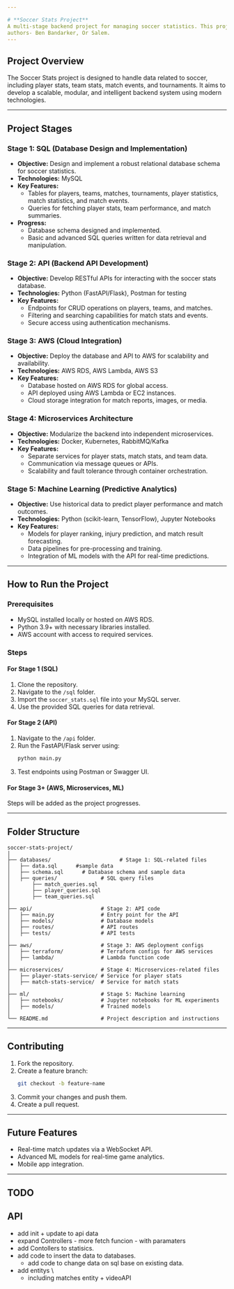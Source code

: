 ```yaml
---

# **Soccer Stats Project**  
A multi-stage backend project for managing soccer statistics. This project evolves through various stages, incorporating SQL databases, APIs, cloud services (AWS), microservices architecture, and machine learning.  
authors- Ben Bandarker, Or Salem.
---
```


## **Project Overview**  
The Soccer Stats project is designed to handle data related to soccer, including player stats, team stats, match events, and tournaments. It aims to develop a scalable, modular, and intelligent backend system using modern technologies.

---

## **Project Stages**  

### **Stage 1: SQL (Database Design and Implementation)**  
- **Objective:** Design and implement a robust relational database schema for soccer statistics.  
- **Technologies:** MySQL  
- **Key Features:**  
  - Tables for players, teams, matches, tournaments, player statistics, match statistics, and match events.  
  - Queries for fetching player stats, team performance, and match summaries.  
- **Progress:**  
  - Database schema designed and implemented.  
  - Basic and advanced SQL queries written for data retrieval and manipulation.  

### **Stage 2: API (Backend API Development)**  
- **Objective:** Develop RESTful APIs for interacting with the soccer stats database.  
- **Technologies:** Python (FastAPI/Flask), Postman for testing  
- **Key Features:**  
  - Endpoints for CRUD operations on players, teams, and matches.  
  - Filtering and searching capabilities for match stats and events.  
  - Secure access using authentication mechanisms.  

### **Stage 3: AWS (Cloud Integration)**  
- **Objective:** Deploy the database and API to AWS for scalability and availability.  
- **Technologies:** AWS RDS, AWS Lambda, AWS S3  
- **Key Features:**  
  - Database hosted on AWS RDS for global access.  
  - API deployed using AWS Lambda or EC2 instances.  
  - Cloud storage integration for match reports, images, or media.  

### **Stage 4: Microservices Architecture**  
- **Objective:** Modularize the backend into independent microservices.  
- **Technologies:** Docker, Kubernetes, RabbitMQ/Kafka  
- **Key Features:**  
  - Separate services for player stats, match stats, and team data.  
  - Communication via message queues or APIs.  
  - Scalability and fault tolerance through container orchestration.  

### **Stage 5: Machine Learning (Predictive Analytics)**  
- **Objective:** Use historical data to predict player performance and match outcomes.  
- **Technologies:** Python (scikit-learn, TensorFlow), Jupyter Notebooks  
- **Key Features:**  
  - Models for player ranking, injury prediction, and match result forecasting.  
  - Data pipelines for pre-processing and training.  
  - Integration of ML models with the API for real-time predictions.  

---

## **How to Run the Project**  

### **Prerequisites**  
- MySQL installed locally or hosted on AWS RDS.  
- Python 3.9+ with necessary libraries installed.  
- AWS account with access to required services.  

### **Steps**  

#### **For Stage 1 (SQL)**  
1. Clone the repository.  
2. Navigate to the `/sql` folder.  
3. Import the `soccer_stats.sql` file into your MySQL server.  
4. Use the provided SQL queries for data retrieval.  

#### **For Stage 2 (API)**  
1. Navigate to the `/api` folder.  
2. Run the FastAPI/Flask server using:  
   ```bash
   python main.py
   ```  
3. Test endpoints using Postman or Swagger UI.  

#### **For Stage 3+ (AWS, Microservices, ML)**  
Steps will be added as the project progresses.  

---

## **Folder Structure**  
```plaintext
soccer-stats-project/
│
├── databases/                      # Stage 1: SQL-related files
│   ├── data.sql      #sample data
│   ├── schema.sql      # Database schema and sample data
│   ├── queries/              # SQL query files
│       ├── match_queries.sql      
│       ├── player_queries.sql  
│       ├── team_queries.sql  
│
├── api/                      # Stage 2: API code
│   ├── main.py               # Entry point for the API
│   ├── models/               # Database models
│   ├── routes/               # API routes
│   ├── tests/                # API tests
│
├── aws/                      # Stage 3: AWS deployment configs
│   ├── terraform/            # Terraform configs for AWS services
│   ├── lambda/               # Lambda function code
│
├── microservices/            # Stage 4: Microservices-related files
│   ├── player-stats-service/ # Service for player stats
│   ├── match-stats-service/  # Service for match stats
│
├── ml/                       # Stage 5: Machine learning
│   ├── notebooks/            # Jupyter notebooks for ML experiments
│   ├── models/               # Trained models
│
└── README.md                 # Project description and instructions
```

---

## **Contributing**  
1. Fork the repository.  
2. Create a feature branch:  
   ```bash
   git checkout -b feature-name
   ```  
3. Commit your changes and push them.  
4. Create a pull request.  

---

## **Future Features**  
- Real-time match updates via a WebSocket API.  
- Advanced ML models for real-time game analytics.  
- Mobile app integration.  

---



## TODO
## API
  - add init + update to api data
  - expand Controllers - more fetch funcion - with paramaters
  - add Contollers to statisics.
  - add code to insert the data to databases.
    - add code to change data on sql base on existing data.
  - add entitys \
    - including matches entity + videoAPI